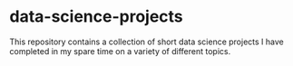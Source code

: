 # data-science-projects

This repository contains a collection of short data science projects I have completed in my spare time on a variety of different topics.
